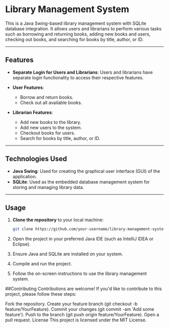 # Library Management System

This is a Java Swing-based library management system with SQLite database integration. It allows users and librarians to perform various tasks such as borrowing and returning books, adding new books and users, checking out books, and searching for books by title, author, or ID.

---

## Features

- **Separate Login for Users and Librarians**: Users and librarians have separate login functionality to access their respective features.

- **User Features**:
  - Borrow and return books.
  - Check out all available books.

- **Librarian Features**:
  - Add new books to the library.
  - Add new users to the system.
  - Checkout books for users.
  - Search for books by title, author, or ID.

---

## Technologies Used

- **Java Swing**: Used for creating the graphical user interface (GUI) of the application.
- **SQLite**: Used as the embedded database management system for storing and managing library data.

---

## Usage

1. **Clone the repository** to your local machine:

   ```bash
   git clone https://github.com/your-username/library-management-system.git


1. Open the project in your preferred Java IDE (such as IntelliJ IDEA or Eclipse).

2. Ensure Java and SQLite are installed on your system.

3. Compile and run the project.

4. Follow the on-screen instructions to use the library management system.


##Contributing
Contributions are welcome! If you'd like to contribute to this project, please follow these steps:

Fork the repository.
Create your feature branch (git checkout -b feature/YourFeature).
Commit your changes (git commit -am 'Add some feature').
Push to the branch (git push origin feature/YourFeature).
Open a pull request.
License
This project is licensed under the MIT License.

